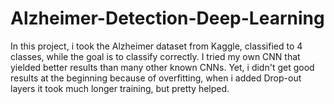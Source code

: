 # Alzheimer-Detection-Deep-Learning
In this project, i took the Alzheimer dataset from Kaggle, classified to 4 classes, while the goal is to classify correctly. I tried my own CNN that yielded better results than many other known CNNs. Yet, i didn't get good results at the beginning because of overfitting, when i added Drop-out layers it took much longer training, but  pretty helped.

